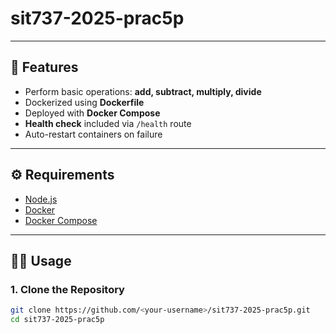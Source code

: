 # sit737-2025-prac5p
 

---

## 🚀 Features

- Perform basic operations: **add, subtract, multiply, divide**
- Dockerized using **Dockerfile**
- Deployed with **Docker Compose**
- **Health check** included via `/health` route
- Auto-restart containers on failure

---

## ⚙️ Requirements

- [Node.js](https://nodejs.org/)
- [Docker](https://www.docker.com/)
- [Docker Compose](https://docs.docker.com/compose/)

---

## 🧑‍💻 Usage

### 1. Clone the Repository
```bash
git clone https://github.com/<your-username>/sit737-2025-prac5p.git
cd sit737-2025-prac5p
